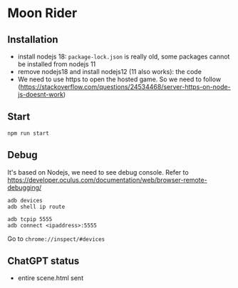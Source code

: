 # Moon Rider

## Installation

- install nodejs 18: ```package-lock.json``` is really old, some packages cannot be installed from nodejs 11
- remove nodejs18 and install nodejs12 (11 also works): the code 
- We need to use https to open the hosted game. So we need to follow (https://stackoverflow.com/questions/24534468/server-https-on-node-js-doesnt-work)

## Start

```
npm run start
```
## Debug
It's based on Nodejs, we need to see debug console. Refer to https://developer.oculus.com/documentation/web/browser-remote-debugging/

```
adb devices
adb shell ip route

adb tcpip 5555
adb connect <ipaddress>:5555
```

Go to ``chrome://inspect/#devices``


## ChatGPT status

- entire scene.html sent